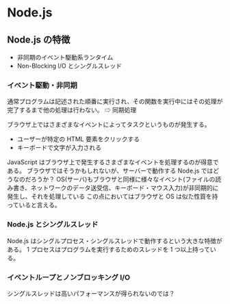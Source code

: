 # Node.js

## Node.js の特徴

- 非同期のイベント駆動系ランタイム
- Non-Blocking I/O とシングルスレッド

### イベント駆動・非同期

通常プログラムは記述された順番に実行され、その関数を実行中にはその処理が完了するまで他の処理は行わない。 ⇨ 同期処理

ブラウザ上ではさまざまなイベントによってタスクというものが発生する。

- ユーザーが特定の HTML 要素をクリックする
- キーボードで文字が入力される

JavaScript はブラウザ上で発生するさまざまなイベントを処理するのが得意である。
ブラウザではそうかもしれないが、サーバーで動作する Node.js ではどうなのだろうか？
OS(サーバ)もブラウザと同様に様々なイベント(ファイルの読み書き、ネットワークのデータ送受信、キーボード・マウス入力)が非同期的に発生し、それを処理している
この点においてはブラウザと OS は似た性質を持っていると言える。

### Node.js とシングルスレッド

Node.js はシングルプロセス・シングルスレッドで動作するという大きな特徴がある。
1 プロセスはプログラムを実行するためのスレッドを 1 つ以上持っている。

### イベントループとノンブロッキング I/O

シングルスレッドは高いパフォーマンスが得られないのでは？
